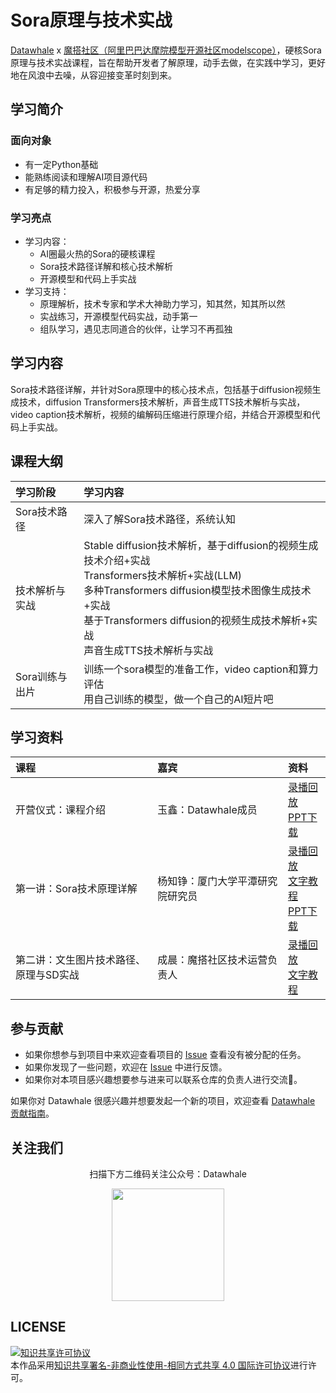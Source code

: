 # Sora原理与技术实战

[Datawhale](https://datawhale.club/home) x [魔搭社区（阿里巴巴达摩院模型开源社区modelscope）](https://modelscope.cn/)，硬核Sora原理与技术实战课程，旨在帮助开发者了解原理，动手去做，在实践中学习，更好地在风浪中去噪，从容迎接变革时刻到来。

## 学习简介

### 面向对象

- 有一定Python基础
- 能熟练阅读和理解AI项目源代码
- 有足够的精力投入，积极参与开源，热爱分享

### 学习亮点

- 学习内容：
  - AI圈最火热的Sora的硬核课程
  - Sora技术路径详解和核心技术解析
  - 开源模型和代码上手实战
- 学习支持：
  - 原理解析，技术专家和学术大神助力学习，知其然，知其所以然
  - 实战练习，开源模型代码实战，动手第一
  - 组队学习，遇见志同道合的伙伴，让学习不再孤独

## 学习内容

Sora技术路径详解，并针对Sora原理中的核心技术点，包括基于diffusion视频生成技术，diffusion Transformers技术解析，声音生成TTS技术解析与实战，video caption技术解析，视频的编解码压缩进行原理介绍，并结合开源模型和代码上手实战。

## 课程大纲

| 学习阶段 | 学习内容 |
| :----| :---- |
| Sora技术路径 | 深入了解Sora技术路径，系统认知 |
| 技术解析与实战 | Stable diffusion技术解析，基于diffusion的视频生成技术介绍+实战 <br/> Transformers技术解析+实战(LLM) <br/> 多种Transformers diffusion模型技术图像生成技术+实战 <br/> 基于Transformers diffusion的视频生成技术解析+实战 <br/> 声音生成TTS技术解析与实战 <br/> |
| Sora训练与出片 | 训练一个sora模型的准备工作，video caption和算力评估 <br/> 用自己训练的模型，做一个自己的AI短片吧 |

## 学习资料

| 课程 | 嘉宾 | 资料 |
| :----| :---- | :---- |
| 开营仪式：课程介绍 | 玉鑫：Datawhale成员 | [录播回放](https://www.bilibili.com/video/BV1wm411f7gf) <br/> [PPT下载](https://datawhaler.feishu.cn/file/YAK8bkpu1oG2FdxkEYvcIErXn0g)|
| 第一讲：Sora技术原理详解 | 杨知铮：厦门大学平潭研究院研究员 | [录播回放](https://www.bilibili.com/video/BV1wm411f7gf) <br/>[文字教程](./docs/chapter1/chapter1_1.md) <br/>[PPT下载](https://datawhaler.feishu.cn/file/KntHbV3QGoEPruxEql2c9lrsnOb)|
| 第二讲：文生图片技术路径、原理与SD实战 | 成晨：魔搭社区技术运营负责人 | [录播回放](https://www.bilibili.com/video/BV1ZS421A7sR/?vd_source=79686b80ce91d6c3977b2e269db5e8b8) <br/>[文字教程](./docs/chapter2/chapter2_1.md) |

## 参与贡献

- 如果你想参与到项目中来欢迎查看项目的 [Issue](https://github.com/datawhalechina/sora-tutorial/issues) 查看没有被分配的任务。
- 如果你发现了一些问题，欢迎在 [Issue](https://github.com/datawhalechina/sora-tutorial/issues) 中进行反馈。
- 如果你对本项目感兴趣想要参与进来可以联系仓库的负责人进行交流💬。

如果你对 Datawhale 很感兴趣并想要发起一个新的项目，欢迎查看 [Datawhale 贡献指南](https://github.com/datawhalechina/DOPMC#%E4%B8%BA-datawhale-%E5%81%9A%E5%87%BA%E8%B4%A1%E7%8C%AE)。

## 关注我们

<div align=center>
<p>扫描下方二维码关注公众号：Datawhale</p>
<img src="https://raw.githubusercontent.com/datawhalechina/pumpkin-book/master/res/qrcode.jpeg" width = "180" height = "180">
</div>

## LICENSE

<a rel="license" href="http://creativecommons.org/licenses/by-nc-sa/4.0/"><img alt="知识共享许可协议" style="border-width:0" src="https://img.shields.io/badge/license-CC%20BY--NC--SA%204.0-lightgrey" /></a><br />本作品采用<a rel="license" href="http://creativecommons.org/licenses/by-nc-sa/4.0/">知识共享署名-非商业性使用-相同方式共享 4.0 国际许可协议</a>进行许可。
